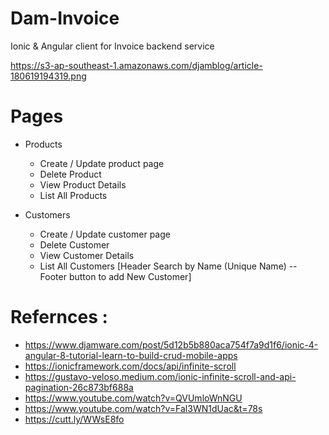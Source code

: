 # Dam-Invoice
Ionic &amp; Angular client for Invoice backend service


https://s3-ap-southeast-1.amazonaws.com/djamblog/article-180619194319.png


# Pages 
 * Products 
      * Create / Update product page
      * Delete Product
      * View Product Details
      * List All Products
      
 * Customers
      * Create / Update customer page
      * Delete Customer
      * View Customer Details
      * List All Customers [Header Search by Name (Unique Name) -- Footer button to add New Customer]
      
      
# Refernces :
 - https://www.djamware.com/post/5d12b5b880aca754f7a9d1f6/ionic-4-angular-8-tutorial-learn-to-build-crud-mobile-apps
 - https://ionicframework.com/docs/api/infinite-scroll 
 - https://gustavo-veloso.medium.com/ionic-infinite-scroll-and-api-pagination-26c873bf688a
 - https://www.youtube.com/watch?v=QVUmloWnNGU
 - https://www.youtube.com/watch?v=Fal3WN1dUac&t=78s
 - https://cutt.ly/WWsE8fo
 
